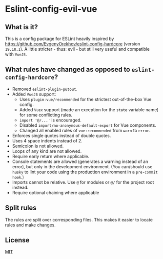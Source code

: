 # Eslint-config-evil-vue

## What is it?

This is a config package for ESLint heavily inspired by <https://github.com/EvgenyOrekhov/eslint-config-hardcore> (version `19.10.1`).
A little stricter - thus: evil - but still very useful and compatible with `VueJS`.

## What rules have changed as opposed to `eslint-config-hardcore`?

* Removed `eslint-plugin-putout`.
* Added `VueJS` support:
  - Uses `plugin:vue/recommended` for the strictest out-of-the-box Vue config.
  - Added `Vuex` support (made an exception for the `state` variable name) for some conflicting rules.
  - `import '@/...'` is encouraged.
  - Disabled `import/no-anonymous-default-export` for Vue components.
  - Changed all enabled rules of `vue:recommended` from `warn` to `error`.
* Enforces single quotes instead of double quotes.
* Uses 4 space indents instead of 2.
* Semicolon is not allowed.
* Loops of any kind are not allowed.
* Require early return where applicable.
* Console statements are allowed (generates a warning instead of an error), but only in the development environment. (You can/should use `husky` to lint your code using the production environment in a `pre-commit hook`.)
* Imports cannot be relative. Use `@` for modules or `@/` for the project root instead.
* Require optional chaining where applicable


## Split rules

The rules are split over corresponding files. This makes it easier to locate rules and make changes.

## License

[MIT](LICENSE)
